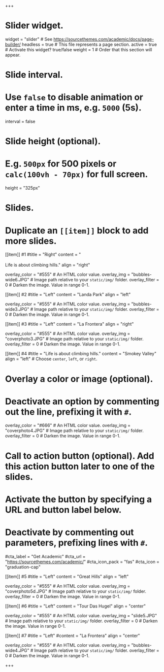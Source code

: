 +++
# Slider widget.
widget = "slider"  # See https://sourcethemes.com/academic/docs/page-builder/
headless = true  # This file represents a page section.
active = true  # Activate this widget? true/false
weight = 1  # Order that this section will appear.

# Slide interval.
# Use `false` to disable animation or enter a time in ms, e.g. `5000` (5s).
interval = false

# Slide height (optional).
# E.g. `500px` for 500 pixels or `calc(100vh - 70px)` for full screen.
height = "325px"

# Slides.
# Duplicate an `[[item]]` block to add more slides.

[[item]] #1
  #title = "Right"
  content = "<br><br>    Life is about climbing hills."
  align = "right"

  overlay_color = "#555"  # An HTML color value.
  overlay_img = "bubbles-wide6.JPG"  # Image path relative to your `static/img/` folder.
  overlay_filter = 0  # Darken the image. Value in range 0-1.

[[item]] #2
  #title = "Left"
  content = "Landa Park"
  align = "left"

  overlay_color = "#555"  # An HTML color value.
  overlay_img = "bubbles-wide3.JPG"  # Image path relative to your `static/img/` folder.
  overlay_filter = 0  # Darken the image. Value in range 0-1.

[[item]] #3
  #title = "Left"
  content = "La Frontera"
  align = "right"

  overlay_color = "#555"  # An HTML color value.
  overlay_img = "coverphoto3.JPG"  # Image path relative to your `static/img/` folder.
  overlay_filter = 0  # Darken the image. Value in range 0-1.

[[item]] #4
  #title = "Life is about climbing hills."
  content = "Smokey Valley"
  align = "left"  # Choose `center`, `left`, or `right`.

  # Overlay a color or image (optional).
  #   Deactivate an option by commenting out the line, prefixing it with `#`.
  overlay_color = "#666"  # An HTML color value.
  overlay_img = "coverphoto4.JPG"  # Image path relative to your `static/img/` folder.
  overlay_filter = 0  # Darken the image. Value in range 0-1.

  # Call to action button (optional).  Add this action button later to one of the slides.
  #   Activate the button by specifying a URL and button label below.
  #   Deactivate by commenting out parameters, prefixing lines with `#`.
  #cta_label = "Get Academic"
  #cta_url = "https://sourcethemes.com/academic/"
  #cta_icon_pack = "fas"
  #cta_icon = "graduation-cap"

[[item]] #5
  #title = "Left"
  content = "Great Hills"
  align = "left"

  overlay_color = "#555"  # An HTML color value.
  overlay_img = "coverphoto5d.JPG"  # Image path relative to your `static/img/` folder.
  overlay_filter = 0  # Darken the image. Value in range 0-1.

[[item]] #6
  #title = "Left"
  content = "Tour Das Hugel"
  align = "center"

  overlay_color = "#555"  # An HTML color value.
  overlay_img = "slide5.JPG"  # Image path relative to your `static/img/` folder.
  overlay_filter = 0  # Darken the image. Value in range 0-1.

[[item]] #7
  #title = "Left"
  #content = "La Frontera"
  align = "center"

  overlay_color = "#555"  # An HTML color value.
  overlay_img = "bubbles-wide4.JPG"  # Image path relative to your `static/img/` folder.
  overlay_filter = 0  # Darken the image. Value in range 0-1.


+++
